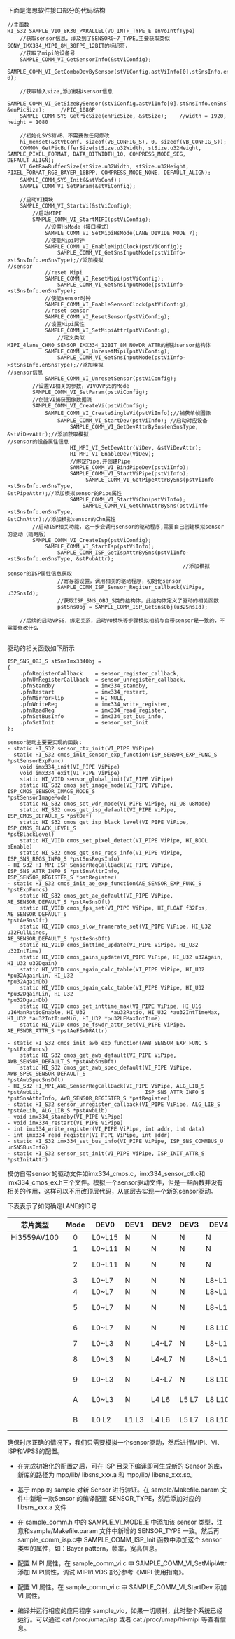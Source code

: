 

下面是海思软件接口部分的代码结构

```shell
//主函数
HI_S32 SAMPLE_VIO_8K30_PARALLEL(VO_INTF_TYPE_E enVoIntfType)
	//获取sensor信息，涉及到了SENSOR0~7_TYPE,主要获取类似SONY_IMX334_MIPI_8M_30FPS_12BIT的标识符，
	//获取了mipi的设备号
	SAMPLE_COMM_VI_GetSensorInfo(&stViConfig); 
	SAMPLE_COMM_VI_GetComboDevBySensor(stViConfig.astViInfo[0].stSnsInfo.enSnsType, 0);
	
	//获取输入size,添加模拟sensor信息
	SAMPLE_COMM_VI_GetSizeBySensor(stViConfig.astViInfo[0].stSnsInfo.enSnsType, &enPicSize); 	 //PIC_1080P
	SAMPLE_COMM_SYS_GetPicSize(enPicSize, &stSize);    //width = 1920, height = 1080

	//初始化SYS和VB，不需要做任何修改
	hi_memset(&stVbConf, sizeof(VB_CONFIG_S), 0, sizeof(VB_CONFIG_S));
	COMMON_GetPicBufferSize(stSize.u32Width, stSize.u32Height, SAMPLE_PIXEL_FORMAT, DATA_BITWIDTH_10, COMPRESS_MODE_SEG, DEFAULT_ALIGN);
	VI_GetRawBufferSize(stSize.u32Width, stSize.u32Height, PIXEL_FORMAT_RGB_BAYER_16BPP, COMPRESS_MODE_NONE, DEFAULT_ALIGN);
	SAMPLE_COMM_SYS_Init(&stVbConf)；
	SAMPLE_COMM_VI_SetParam(&stViConfig);

	//启动VI模块
	SAMPLE_COMM_VI_StartVi(&stViConfig);
		//启动MIPI
		SAMPLE_COMM_VI_StartMIPI(pstViConfig);
			//设置HsMode（接口模式）
			SAMPLE_COMM_VI_SetMipiHsMode(LANE_DIVIDE_MODE_7);
			//使能Mipi时钟
			SAMPLE_COMM_VI_EnableMipiClock(pstViConfig);
				SAMPLE_COMM_VI_GetSnsInputMode(pstViInfo->stSnsInfo.enSnsType);//添加模拟																					//sensor
            //reset Mipi
            SAMPLE_COMM_VI_ResetMipi(pstViConfig);
             	SAMPLE_COMM_VI_GetSnsInputMode(pstViInfo->stSnsInfo.enSnsType);
            //使能sensor时钟
            SAMPLE_COMM_VI_EnableSensorClock(pstViConfig);
			//reset sensor
			SAMPLE_COMM_VI_ResetSensor(pstViConfig);
			//设置Mipi属性
			SAMPLE_COMM_VI_SetMipiAttr(pstViConfig);
				//定义类似MIPI_4lane_CHN0_SENSOR_IMX334_12BIT_8M_NOWDR_ATTR的模拟sensor结构体
			SAMPLE_COMM_VI_UnresetMipi(pstViConfig);
			 	SAMPLE_COMM_VI_GetSnsInputMode(pstViInfo->stSnsInfo.enSnsType);//添加模拟																				//sensor信息
			SAMPLE_COMM_VI_UnresetSensor(pstViConfig);
		//设置VI相关的参数，VIVOVPSS的Mode
		SAMPLE_COMM_VI_SetParam(pstViConfig); 
		//创建VI捕获图像数据流
		SAMPLE_COMM_VI_CreateVi(pstViConfig);
			SAMPLE_COMM_VI_CreateSingleVi(pstViInfo);//捕获单帧图像
				SAMPLE_COMM_VI_StartDev(pstViInfo); //启动对应设备
					SAMPLE_COMM_VI_GetDevAttrBySns(enSnsType, &stViDevAttr);//添加获取模拟																		//sensor的设备属性信息
					HI_MPI_VI_SetDevAttr(ViDev, &stViDevAttr);
					HI_MPI_VI_EnableDev(ViDev);
					//绑定Pipe,并创建Pipe
					SAMPLE_COMM_VI_BindPipeDev(pstViInfo);
					SAMPLE_COMM_VI_StartViPipe(pstViInfo);
						 SAMPLE_COMM_VI_GetPipeAttrBySns(pstViInfo->stSnsInfo.enSnsType,  	 														 &stPipeAttr);//添加模拟sensor的Pipe属性
					SAMPLE_COMM_VI_StartViChn(pstViInfo);
						SAMPLE_COMM_VI_GetChnAttrBySns(pstViInfo->stSnsInfo.enSnsType, 																&stChnAttr);//添加模拟sensor的Chn属性	
		//启动ISP相关功能，这一步会调用sensor的驱动程序,需要自己创建模拟sensor的驱动（简略版）
		SAMPLE_COMM_VI_CreateIsp(pstViConfig);
			SAMPLE_COMM_VI_StartIsp(pstViInfo);
				SAMPLE_COMM_ISP_GetIspAttrBySns(pstViInfo->stSnsInfo.enSnsType, &stPubAttr);
														//添加模拟sensor的ISP属性信息获取
				//寄存器设置，调用相关的驱动程序，初始化sensor
				SAMPLE_COMM_ISP_Sensor_Regiter_callback(ViPipe, u32SnsId);
				//获取ISP_SNS_OBJ_S类的结构体，此结构体定义了驱动的相关函数
				pstSnsObj = SAMPLE_COMM_ISP_GetSnsObj(u32SnsId);

	//后续的启动VPSS，绑定关系，启动VO模块等步骤模拟相机与自带sensor是一致的，不需要修改什么
	
```

驱动的相关函数如下所示

```shell
ISP_SNS_OBJ_S stSnsImx334Obj =
{
    .pfnRegisterCallback    = sensor_register_callback, 
    .pfnUnRegisterCallback  = sensor_unregister_callback, 
    .pfnStandby             = imx334_standby,
    .pfnRestart             = imx334_restart,
    .pfnMirrorFlip          = HI_NULL,
    .pfnWriteReg            = imx334_write_register,
    .pfnReadReg             = imx334_read_register,
    .pfnSetBusInfo          = imx334_set_bus_info,
    .pfnSetInit             = sensor_set_init
};

sensor驱动主要要实现的函数：
- static HI_S32 sensor_ctx_init(VI_PIPE ViPipe)
- static HI_S32 cmos_init_sensor_exp_function(ISP_SENSOR_EXP_FUNC_S *pstSensorExpFunc)
	void imx334_init(VI_PIPE ViPipe)
	void imx334_exit(VI_PIPE ViPipe)
	static HI_VOID sensor_global_init(VI_PIPE ViPipe)
	static HI_S32 cmos_set_image_mode(VI_PIPE ViPipe, ISP_CMOS_SENSOR_IMAGE_MODE_S 												 *pstSensorImageMode)
	static HI_S32 cmos_set_wdr_mode(VI_PIPE ViPipe, HI_U8 u8Mode)
	static HI_S32 cmos_get_isp_default(VI_PIPE ViPipe, ISP_CMOS_DEFAULT_S *pstDef)
	static HI_S32 cmos_get_isp_black_level(VI_PIPE ViPipe, ISP_CMOS_BLACK_LEVEL_S                                                       *pstBlackLevel)
	static HI_VOID cmos_set_pixel_detect(VI_PIPE ViPipe, HI_BOOL bEnable)
	static HI_S32 cmos_get_sns_regs_info(VI_PIPE ViPipe, ISP_SNS_REGS_INFO_S *pstSnsRegsInfo)
- HI_S32 HI_MPI_ISP_SensorRegCallBack(VI_PIPE ViPipe, ISP_SNS_ATTR_INFO_S *pstSnsAttrInfo, 										  ISP_SENSOR_REGISTER_S *pstRegister)	
- static HI_S32 cmos_init_ae_exp_function(AE_SENSOR_EXP_FUNC_S *pstExpFuncs)
	static HI_S32 cmos_get_ae_default(VI_PIPE ViPipe, AE_SENSOR_DEFAULT_S *pstAeSnsDft)
	static HI_VOID cmos_fps_set(VI_PIPE ViPipe, HI_FLOAT f32Fps, AE_SENSOR_DEFAULT_S 										*pstAeSnsDft)
	static HI_VOID cmos_slow_framerate_set(VI_PIPE ViPipe, HI_U32 u32FullLines, 													   AE_SENSOR_DEFAULT_S *pstAeSnsDft)
	static HI_VOID cmos_inttime_update(VI_PIPE ViPipe, HI_U32 u32IntTime)
	static HI_VOID cmos_gains_update(VI_PIPE ViPipe, HI_U32 u32Again, HI_U32 u32Dgain)
	static HI_VOID cmos_again_calc_table(VI_PIPE ViPipe, HI_U32 *pu32AgainLin, HI_U32 												*pu32AgainDb)
	static HI_VOID cmos_dgain_calc_table(VI_PIPE ViPipe, HI_U32 *pu32DgainLin, HI_U32 												 *pu32DgainDb)
	static HI_VOID cmos_get_inttime_max(VI_PIPE ViPipe, HI_U16 u16ManRatioEnable, HI_U32 		*au32Ratio, HI_U32 *au32IntTimeMax, HI_U32 *au32IntTimeMin, HI_U32 *pu32LFMaxIntTime)
	static HI_VOID cmos_ae_fswdr_attr_set(VI_PIPE ViPipe, AE_FSWDR_ATTR_S *pstAeFSWDRAttr)
	
- static HI_S32 cmos_init_awb_exp_function(AWB_SENSOR_EXP_FUNC_S *pstExpFuncs)
	static HI_S32 cmos_get_awb_default(VI_PIPE ViPipe, AWB_SENSOR_DEFAULT_S *pstAwbSnsDft)
	static HI_S32 cmos_get_awb_spec_default(VI_PIPE ViPipe, AWB_SPEC_SENSOR_DEFAULT_S 													*pstAwbSpecSnsDft)
- HI_S32 HI_MPI_AWB_SensorRegCallBack(VI_PIPE ViPipe, ALG_LIB_S *pstAwbLib, 								ISP_SNS_ATTR_INFO_S *pstSnsAttrInfo, AWB_SENSOR_REGISTER_S *pstRegister)
- static HI_S32 sensor_unregister_callback(VI_PIPE ViPipe, ALG_LIB_S *pstAeLib, ALG_LIB_S *pstAwbLib)
- void imx334_standby(VI_PIPE ViPipe)
- void imx334_restart(VI_PIPE ViPipe)
- int imx334_write_register(VI_PIPE ViPipe, int addr, int data)
- int imx334_read_register(VI_PIPE ViPipe, int addr)
- static HI_S32 imx334_set_bus_info(VI_PIPE ViPipe, ISP_SNS_COMMBUS_U unSNSBusInfo)
- static HI_S32 sensor_set_init(VI_PIPE ViPipe, ISP_INIT_ATTR_S *pstInitAttr)
```

模仿自带sensor的驱动文件如imx334_cmos.c，imx334_sensor_ctl.c和imx334_cmos_ex.h三个文件。模拟一个sensor驱动文件，但是一些函数并没有相关的作用，这样可以不用改顶层代码，从底层去实现一个新的sensor驱动。

下表表示了如何确定LANE的ID号

|  芯片类型   | Mode | DEV0   | DEV1  | DEV2  | DEV3  | DEV4   | DEV5   | DEV6    | DEV7    |
| :---------: | :--: | ------ | ----- | ----- | ----- | ------ | ------ | ------- | ------- |
| Hi3559AV100 |  0   | L0~L15 | N     | N     | N     | N      | N      | N       | N       |
|             |  1   | L0~L11 | N     | N     | N     | N      | N      | L12~L15 | N       |
|             |  2   | L0~L11 | N     | N     | N     | N      | N      | L12 L14 | L13 L15 |
|             |  3   | L0~L7  | N     | N     | N     | L8~L15 | N      | N       | N       |
|             |  4   | L0~L7  | N     | N     | N     | L8~L11 | N      | L12~L15 | N       |
|             |  5   | L0~L7  | N     | N     | N     | L8~L11 | N      | L12 L14 | L13 L15 |
|             |  6   | L0~L7  | N     | N     | N     | L8 L10 | L9 L11 | L12 L14 | L13 L15 |
|             |  7   | L0~L3  | N     | L4~L7 | N     | L8~L11 | N      | L12~L15 | N       |
|             |  8   | L0~L3  | N     | L4~L7 | N     | L8~L11 | N      | L12 L14 | L13 L15 |
|             |  9   | L0~L3  | N     | L4~L7 | N     | L8 L10 | L9 L11 | L12 L14 | L13 L15 |
|             |  A   | L0~L3  | N     | L4 L6 | L5 L7 | L8 L10 | L9 L11 | L12 L14 | L13 L15 |
|             |  B   | L0 L2  | L1 L3 | L4 L6 | L5 L7 | L8 L10 | L9 L11 | L12 L14 | L13 L15 |

确保时序正确的情况下，我们只需要模拟一个sensor驱动，然后进行MIPI、VI、ISP和VPSS的配置。

- 在完成初始化的配置之后，可在 ISP 目录下编译即可生成新的 Sensor 的库，新库的路径为 mpp/lib/ libsns_xxx.a 和 mpp/lib/ libsns_xxx.so。

- 基于 mpp 的 sample 对新 Sensor 进行验证。在 sample/Makefile.param 文件中新增一款Sensor 的编译配置 SENSOR_TYPE，然后添加对应的 libsns_xxx.a 文件

- 在 sample_comm.h 中的 SAMPLE_VI_MODE_E 中添加该 sensor 类型，注意和sample/Makefile.param 文件中新增的 SENSOR_TYPE 一致。然后再 sample_comm_isp.c中 SAMPLE_COMM_ISP_Init 函数中添加这个 sensor 类型的属性，如：Bayer pattern，帧率，宽高信息。

- 配置 MIPI 属性，在 sample_comm_vi.c 中 SAMPLE_COMM_VI_SetMipiAttr 添加 MIPI属性，调试 MIPI/LVDS 部分参考《MIPI 使用指南》。

- 配置 VI 属性。在 sample_comm_vi.c 中 SAMPLE_COMM_VI_StartDev 添加 VI 属性。

- 编译并运行相应的应用程序 sample_vio，如果一切顺利，此时整个系统已经运行。可以通过 cat /proc/umap/isp 或者 cat /proc/umap/hi-mipi 等查看信息。